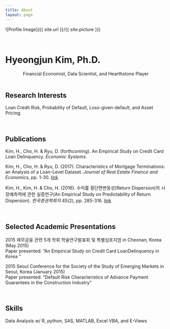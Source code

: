 ```yaml
---
title: About
layout: page
---
```

![Profile Image]({{ site.url }}/{{ site.picture }})

<br>

# Hyeongjun Kim, Ph.D.

<center>Financial Economist, Data Scientist, and Hearthstone Player</center>

<br>

## Research Interests

Loan Credit Risk, Probability of Default, Loss-given-default, and Asset Pricing.

<br>

## Publications

Kim, H., Cho, H. & Ryu, D. (forthcoming). An Empirical Study on Credit Card Loan Delinquency. *Economic Systems*.

Kim, H., Cho, H. & Ryu, D. (2017). Characteristics of Mortgage Terminations: an Analysis of a Loan-Level Dataset. *Journal of Real Estate Finance and Economics*, pp. 1-30. [link](https://link.springer.com/article/10.1007/s11146-017-9620-5)

Kim, H., Kim, H. & Cho, H. (2016). 수익률 횡단면변동성(Return Dispersion)의 시장예측력에 관한 실증연구(An Empirical Study on Predictability of Return Dispersion). *한국증권학회지* 45(2), pp. 285-316. [link](http://www.iksa.or.kr/search/search01_view.php?num=1065&search=list&code=1100006&searchSub=&searchCon=&searchName=&searchYear1=&searchYear2=&searchCount1=&searchCount2=&searchCount3=&searchCount4=&page=1&PHPSESSID=a355d2f344ba17b3564c380eb5519740)

<br>

## Selected Academic Presentations

2015 재무금융 관련 5개 학회 학술연구발표회 및 특별심포지엄 in Cheonan, Korea (May 2015)  
Paper presented: “An Empirical Study on Credit Card LoanDelinquency in Korea ”

2015 Seoul Conference for the Society of the Study of Emerging Markets in Seoul, Korea (January 2015)  
Paper presented: “Default Risk Characteristics of Advance Payment Guarantees in the Construction 	Industry”

<br>

## Skills

Data Analysis w/ R, python, SAS, MATLAB, Excel VBA, and E-Views

<br>
